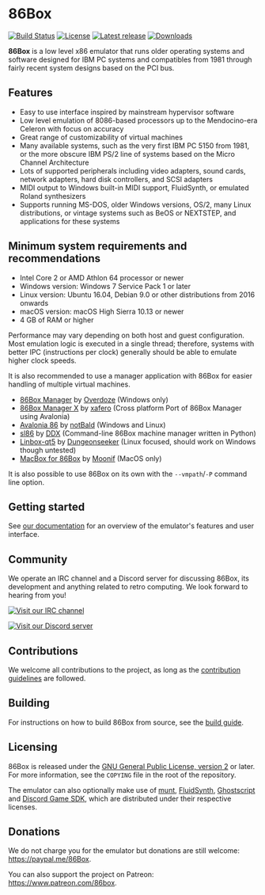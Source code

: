 86Box
=====

[![Build Status](https://ci.86box.net/job/86Box/badge/icon)](https://ci.86box.net/job/86Box/)
[![License](https://img.shields.io/github/license/86Box/86Box)](COPYING) [![Latest release](https://img.shields.io/github/release/86Box/86Box.svg)](https://github.com/86Box/86Box/releases) [![Downloads](https://img.shields.io/github/downloads/86Box/86Box/total.svg)](https://github.com/86Box/86Box/releases)

**86Box** is a low level x86 emulator that runs older operating systems and software designed for IBM PC systems and compatibles from 1981 through fairly recent system designs based on the PCI bus.

Features
--------

* Easy to use interface inspired by mainstream hypervisor software
* Low level emulation of 8086-based processors up to the Mendocino-era Celeron with focus on accuracy
* Great range of customizability of virtual machines
* Many available systems, such as the very first IBM PC 5150 from 1981, or the more obscure IBM PS/2 line of systems based on the Micro Channel Architecture
* Lots of supported peripherals including video adapters, sound cards, network adapters, hard disk controllers, and SCSI adapters
* MIDI output to Windows built-in MIDI support, FluidSynth, or emulated Roland synthesizers
* Supports running MS-DOS, older Windows versions, OS/2, many Linux distributions, or vintage systems such as BeOS or NEXTSTEP, and applications for these systems

Minimum system requirements and recommendations
-----------------------------------------------

* Intel Core 2 or AMD Athlon 64 processor or newer
* Windows version: Windows 7 Service Pack 1 or later
* Linux version: Ubuntu 16.04, Debian 9.0 or other distributions from 2016 onwards
* macOS version: macOS High Sierra 10.13 or newer
* 4 GB of RAM or higher

Performance may vary depending on both host and guest configuration. Most emulation logic is executed in a single thread; therefore, systems with better IPC (instructions per clock) generally should be able to emulate higher clock speeds.

It is also recommended to use a manager application with 86Box for easier handling of multiple virtual machines.

* [86Box Manager](https://github.com/86Box/86BoxManager) by [Overdoze](https://github.com/daviunic) (Windows only)
* [86Box Manager X](https://github.com/RetBox/86BoxManagerX) by [xafero](https://github.com/xafero) (Cross platform Port of 86Box Manager using Avalonia)
* [Avalonia 86](https://github.com/notBald/Avalonia86) by [notBald](https://github.com/notBald) (Windows and Linux)
* [sl86](https://github.com/DDXofficial/sl86) by [DDX](https://github.com/DDXofficial) (Command-line 86Box machine manager written in Python)
* [Linbox-qt5](https://github.com/Dungeonseeker/linbox-qt5) by [Dungeonseeker](https://github.com/Dungeonseeker/) (Linux focused, should work on Windows though untested)
* [MacBox for 86Box](https://github.com/Moonif/MacBox) by [Moonif](https://github.com/Moonif) (MacOS only)

It is also possible to use 86Box on its own with the `--vmpath`/`-P` command line option.

Getting started
---------------

See [our documentation](https://86box.readthedocs.io/en/latest/index.html) for an overview of the emulator's features and user interface.

Community
---------

We operate an IRC channel and a Discord server for discussing 86Box, its development and anything related to retro computing. We look forward to hearing from you!

[![Visit our IRC channel](https://kiwiirc.com/buttons/irc.ringoflightning.net/86Box.png)](https://kiwiirc.com/client/irc.ringoflightning.net/?nick=86box|?#86Box)

[![Visit our Discord server](https://discordapp.com/api/guilds/262614059009048590/embed.png)](https://discord.gg/QXK9XTv)

Contributions
-------------

We welcome all contributions to the project, as long as the [contribution guidelines](CONTRIBUTING.md) are followed.

Building
---------
For instructions on how to build 86Box from source, see the [build guide](https://86box.readthedocs.io/en/latest/dev/buildguide.html).

Licensing
---------

86Box is released under the [GNU General Public License, version 2](https://www.gnu.org/licenses/old-licenses/gpl-2.0.html) or later. For more information, see the `COPYING` file in the root of the repository.

The emulator can also optionally make use of [munt](https://github.com/munt/munt), [FluidSynth](https://www.fluidsynth.org/), [Ghostscript](https://www.ghostscript.com/) and [Discord Game SDK](https://discord.com/developers/docs/game-sdk/sdk-starter-guide), which are distributed under their respective licenses.

Donations
---------

We do not charge you for the emulator but donations are still welcome:
<https://paypal.me/86Box>.

You can also support the project on Patreon:
<https://www.patreon.com/86box>.
